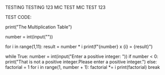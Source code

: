 TESTING TESTING 123 MIC TEST MIC TEST 123 

TEST CODE:

print("The Multiplication Table")

number = int(input("")) 

for i in range(1,11):
  result = number * i
  print(f"{number} x {i} = {result}")



while True:
    number = int(input("Enter a positive integer: "))
    if number < 0:
      print("That is not a positive integer.Please enter a positive integer.")
    else:
      factorial = 1
    for i in range(1, number + 1):
        factorial *= i
    print(factorial) 
    break
    

